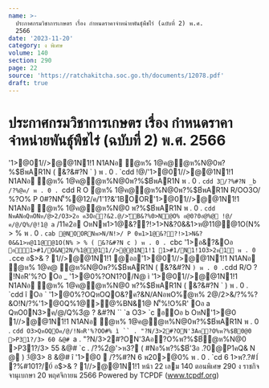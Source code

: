 ```yaml
---
name: >-
  ประกาศกรมวิชาการเกษตร เรื่อง กำหนดราคาจำหน่ายพันธุ์พืชไร่ (ฉบับที่ 2) พ.ศ.
  2566
date: '2023-11-20'
category: ง พิเศษ
volume: 140
section: 290
page: 22
source: 'https://ratchakitcha.soc.go.th/documents/12078.pdf'
draft: true
---
```


# ประกาศกรมวิชาการเกษตร เรื่อง กำหนดราคาจำหน่ายพันธุ์พืชไร่ (ฉบับที่ 2) พ.ศ. 2566

'1>@01//>@@1N1!1 N1ANอ ํ@ห% 1@ค@ํ@ห%N@0พ?%$B์พAR1N ( &?&#?N ` ) พ . 0 . `cdd !@/'1>@01//>@@1N1!1 N1ANอ ํ@ห% 1@ค@ํ@ห%N@0พ?%$B์พAR1N พ . 0 . `cdd 3/?%#?N _b /?%@ค/ พ . 0 . `cdd R O ํ@ห% 1@ค@ํ@ห%N@0พ?%$B์พAR1N R/OO3O/ %?O% P 0#?NN'็%@12/ค/1'1?&'1BOOR'1>@01//>@@1N1!1 N1ANอ ํ@ห% 1@ค@ํ@ห%N@0 พ?%$B์พAR1N พ . 0 . `cdd NพANอQหONห/@>2/O3>2อ ค3Oอ?&2.@/>'ัB&?%0>N@O% อ@0?0อํ@%@ !@/ค/@/Q%/@!1@ a` /11ค2อ OหNพ1>1@&??!>1>N&?0&&1>ห@11@@1O(N% > % พ . 0 . `cab @NOORNพ>N/N!>/ P 0พ1>1@&??!>1>N&?0&&1>ห@11@@1O(N% > % ( &?&#?N c ) พ . 0 . `cbc '1>อ&?&Oอ ` อ1>#1/O&N2N/%1@@11//>@@1N1!1 1>#1/N1!1O3>2ห1์ พ . 0 . `cce อ$>& ? 1//>@@1N1!1 @ออ'1>@01//>@@1N1!1 N1ANอ ํ@ห% 1@ค@ ํ@ห%N@0พ?%$B์พAR1N ( &?&#?N ` ) พ . 0 . `cdd R/O ? !NอR'%?O Oอ _ '1>@0%?ON1?0/N@ ì '1>@01//>@@1N1!1 N1ANอ ํ@ห% 1@ค@ํ@ห%N@0 พ?%$B์พAR1N ( &?&#?N ` ) พ . 0 . `cdd î Oอ ` '1>@0%?OQหOQO&?ค?&N/ANอพO%ํ@ห% 2@/2>&/?%%?&O!N/?%'1>@0Q%1@>@%BN&1@ N'็%!O%R' Oอ a QหO0N3>ค/@/Q%3ํ@ ? &#?N `` `a O3> `c อOอ b OหN'1>@0 1//>@@1N1!1 N1ANอ ํ@ห% 1@ค@ํ@ห%N@0พ?%$B์พAR1N พ . 0 . `cdd O3>QหOQOค/@/!NอR'%?OO#% ì `` . "?N/3>2#?ON'3Aอ?O%พ?%$B์0@0 >P31?/3> 60 &@# `a . "?N/3>2#?ON'3Aอ?O%พ?%$B์ํ@ห%N@0 >P31?/3> 55 &@# `c . /?%2ํ@'>ห3? ( #Nอ%พ?%$B์'3อ .?0@P1คQ& N @ ) 3ํ@3> 8 &@# î '1>@0  /?%#?N 6 พ20>@0% พ . 0 . `cd 6 1>พ?.?#1์ ?%#101?/0์ อ$>& ? 1//>@@1N1!1 หน้า 22 เลม 140 ตอนพิเศษ 290 ง ราชกิจจานุเบกษา 20 พฤศจิกายน 2566 Powered by TCPDF (www.tcpdf.org)
